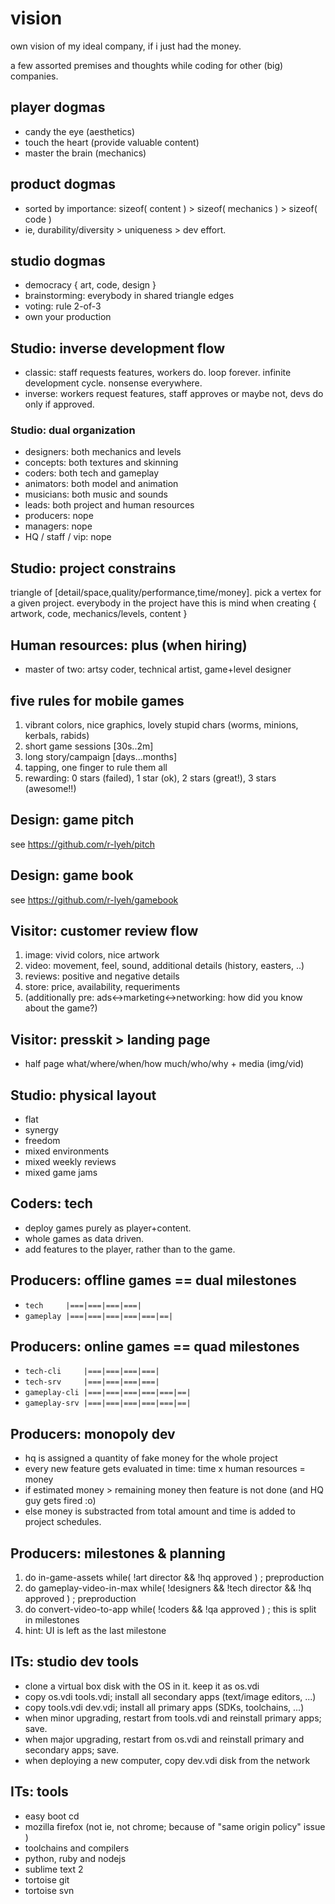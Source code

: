 # vision
own vision of my ideal company, if i just had the money.

a few assorted premises and thoughts while coding for other (big) companies. 

## player dogmas
- candy the eye (aesthetics)
- touch the heart (provide valuable content)
- master the brain (mechanics)

## product dogmas
- sorted by importance: sizeof( content ) > sizeof( mechanics ) > sizeof( code )
- ie, durability/diversity > uniqueness > dev effort.

## studio dogmas
- democracy { art, code, design }
- brainstorming: everybody in shared triangle edges 
- voting: rule 2-of-3 
- own your production

## Studio: inverse development flow
- classic: staff requests features, workers do. loop forever. infinite development cycle. nonsense everywhere.
- inverse: workers request features, staff approves or maybe not, devs do only if approved.

### Studio: dual organization
- designers: both mechanics and levels
- concepts: both textures and skinning
- coders: both tech and gameplay
- animators: both model and animation
- musicians: both music and sounds
- leads: both project and human resources
- producers: nope
- managers: nope
- HQ / staff / vip: nope

## Studio: project constrains
triangle of [detail/space,quality/performance,time/money].
pick a vertex for a given project.
everybody in the project have this is mind when creating { artwork, code, mechanics/levels, content }

## Human resources: plus (when hiring)
- master of two: artsy coder, technical artist, game+level designer

## five rules for mobile games
1. vibrant colors, nice graphics, lovely stupid chars (worms, minions, kerbals, rabids)
1. short game sessions [30s..2m]
1. long story/campaign [days...months]
1. tapping, one finger to rule them all
1. rewarding: 0 stars (failed), 1 star (ok), 2 stars (great!), 3 stars (awesome!!)

## Design: game pitch
see https://github.com/r-lyeh/pitch

## Design: game book
see https://github.com/r-lyeh/gamebook

## Visitor: customer review flow
1. image: vivid colors, nice artwork
1. video: movement, feel, sound, additional details (history, easters, ..)
1. reviews: positive and negative details
1. store: price, availability, requeriments
1. (additionally pre: ads<->marketing<->networking: how did you know about the game?)

## Visitor: presskit > landing page
- half page what/where/when/how much/who/why + media (img/vid)

## Studio: physical layout
- flat
- synergy
- freedom
- mixed environments
- mixed weekly reviews
- mixed game jams

## Coders: tech
- deploy games purely as player+content.
- whole games as data driven.
- add features to the player, rather than to the game.

## Producers: offline games == dual milestones
- `tech     |===|===|===|===|`
- `gameplay |===|===|===|===|===|==|`

## Producers: online games == quad milestones
- `tech-cli     |===|===|===|===|`
- `tech-srv     |===|===|===|===|`
- `gameplay-cli |===|===|===|===|===|==|`
- `gameplay-srv |===|===|===|===|===|==|`

## Producers: monopoly dev
- hq is assigned a quantity of fake money for the whole project 
- every new feature gets evaluated in time: time x human resources = money
- if estimated money > remaining money then feature is not done (and HQ guy gets fired :o)
- else money is substracted from total amount and time is added to project schedules.

## Producers: milestones & planning
1. do in-game-assets while( !art director && !hq approved ) ; preproduction
1. do gameplay-video-in-max while( !designers && !tech director && !hq approved ) ; preproduction
1. do convert-video-to-app while( !coders && !qa approved ) ; this is split in milestones
1. hint: UI is left as the last milestone

## ITs: studio dev tools
- clone a virtual box disk with the OS in it. keep it as os.vdi
- copy os.vdi tools.vdi; install all secondary apps (text/image editors, ...)
- copy tools.vdi dev.vdi; install all primary apps (SDKs, toolchains, ...)
- when minor upgrading, restart from tools.vdi and reinstall primary apps; save.
- when major upgrading, restart from os.vdi and reinstall primary and secondary apps; save.
- when deploying a new computer, copy dev.vdi disk from the network

## ITs: tools
- easy boot cd
- mozilla firefox (not ie, not chrome; because of "same origin policy" issue )
- toolchains and compilers
- python, ruby and nodejs
- sublime text 2
- tortoise git
- tortoise svn
